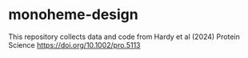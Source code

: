 # monoheme-design
This repository collects data and code from Hardy et al (2024) Protein Science https://doi.org/10.1002/pro.5113
